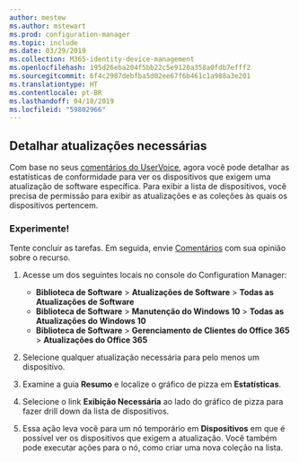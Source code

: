 ```yaml
---
author: mestew
ms.author: mstewart
ms.prod: configuration-manager
ms.topic: include
ms.date: 03/29/2019
ms.collection: M365-identity-device-management
ms.openlocfilehash: 195d26eba204f5bb22c5e9120a358a0fdb7efff2
ms.sourcegitcommit: 6f4c2987debfba5d02ee67f6b461c1a988a3e201
ms.translationtype: HT
ms.contentlocale: pt-BR
ms.lasthandoff: 04/18/2019
ms.locfileid: "59802966"
---
```

## <a name="bkmk_req-updates"></a> Detalhar atualizações necessárias

<!--4224414-->

Com base no seus [comentários do UserVoice](https://configurationmanager.uservoice.com/forums/300492-ideas/suggestions/19765630-show-machines-within-console-that-require-updates), agora você pode detalhar as estatísticas de conformidade para ver os dispositivos que exigem uma atualização de software específica. Para exibir a lista de dispositivos, você precisa de permissão para exibir as atualizações e as coleções às quais os dispositivos pertencem.  

### <a name="try-it-out"></a>Experimente!

Tente concluir as tarefas. Em seguida, envie [Comentários](/sccm/core/understand/find-help#product-feedback) com sua opinião sobre o recurso.

1. Acesse um dos seguintes locais no console do Configuration Manager:

   - **Biblioteca de Software** > **Atualizações de Software** > **Todas as Atualizações de Software**
   - **Biblioteca de Software** > **Manutenção do Windows 10** > **Todas as Atualizações do Windows 10**
   - **Biblioteca de Software** > **Gerenciamento de Clientes do Office 365** > **Atualizações do Office 365**

1. Selecione qualquer atualização necessária para pelo menos um dispositivo.
1. Examine a guia **Resumo** e localize o gráfico de pizza em **Estatísticas**.
1. Selecione o link **Exibição Necessária** ao lado do gráfico de pizza para fazer drill down da lista de dispositivos.
1. Essa ação leva você para um nó temporário em **Dispositivos** em que é possível ver os dispositivos que exigem a atualização. Você também pode executar ações para o nó, como criar uma nova coleção na lista.

